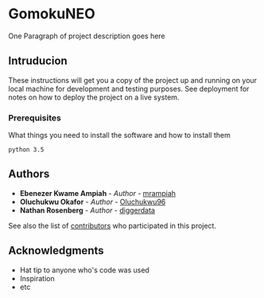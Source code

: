 # GomokuNEO

One Paragraph of project description goes here

## Intruducion

These instructions will get you a copy of the project up and running on your local machine for development and testing purposes. See deployment for notes on how to deploy the project on a live system.

### Prerequisites

What things you need to install the software and how to install them

```
python 3.5
```

## Authors

* **Ebenezer Kwame Ampiah** - *Author* - [mrampiah](https://github.com/mrampiah)
* **Oluchukwu Okafor** - *Author* - [Oluchukwu96](https://github.com/Oluchukwu96)
* **Nathan Rosenberg** - *Author* - [diggerdata](https://github.com/diggerdata)

See also the list of [contributors](https://github.com/your/project/contributors) who participated in this project.

## Acknowledgments

* Hat tip to anyone who's code was used
* Inspiration
* etc
